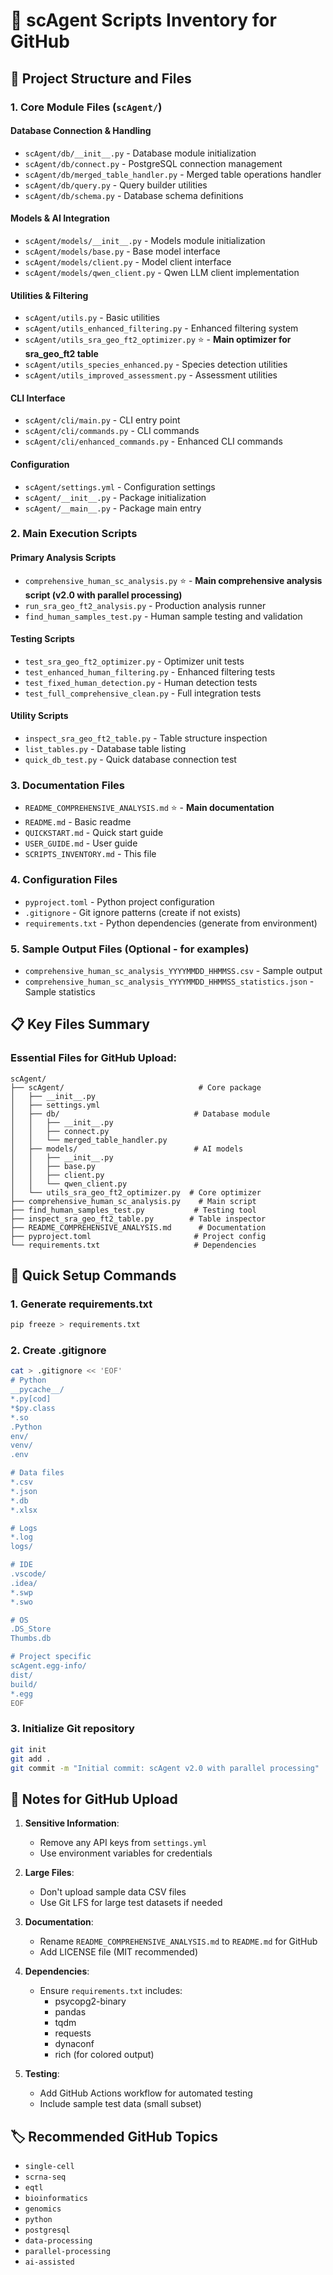 # 🧬 scAgent Scripts Inventory for GitHub

## 📁 Project Structure and Files

### 1. Core Module Files (`scAgent/`)

#### Database Connection & Handling
- `scAgent/db/__init__.py` - Database module initialization
- `scAgent/db/connect.py` - PostgreSQL connection management
- `scAgent/db/merged_table_handler.py` - Merged table operations handler
- `scAgent/db/query.py` - Query builder utilities
- `scAgent/db/schema.py` - Database schema definitions

#### Models & AI Integration
- `scAgent/models/__init__.py` - Models module initialization
- `scAgent/models/base.py` - Base model interface
- `scAgent/models/client.py` - Model client interface
- `scAgent/models/qwen_client.py` - Qwen LLM client implementation

#### Utilities & Filtering
- `scAgent/utils.py` - Basic utilities
- `scAgent/utils_enhanced_filtering.py` - Enhanced filtering system
- `scAgent/utils_sra_geo_ft2_optimizer.py` ⭐ - **Main optimizer for sra_geo_ft2 table**
- `scAgent/utils_species_enhanced.py` - Species detection utilities
- `scAgent/utils_improved_assessment.py` - Assessment utilities

#### CLI Interface
- `scAgent/cli/main.py` - CLI entry point
- `scAgent/cli/commands.py` - CLI commands
- `scAgent/cli/enhanced_commands.py` - Enhanced CLI commands

#### Configuration
- `scAgent/settings.yml` - Configuration settings
- `scAgent/__init__.py` - Package initialization
- `scAgent/__main__.py` - Package main entry

### 2. Main Execution Scripts

#### Primary Analysis Scripts
- `comprehensive_human_sc_analysis.py` ⭐ - **Main comprehensive analysis script (v2.0 with parallel processing)**
- `run_sra_geo_ft2_analysis.py` - Production analysis runner
- `find_human_samples_test.py` - Human sample testing and validation

#### Testing Scripts
- `test_sra_geo_ft2_optimizer.py` - Optimizer unit tests
- `test_enhanced_human_filtering.py` - Enhanced filtering tests
- `test_fixed_human_detection.py` - Human detection tests
- `test_full_comprehensive_clean.py` - Full integration tests

#### Utility Scripts
- `inspect_sra_geo_ft2_table.py` - Table structure inspection
- `list_tables.py` - Database table listing
- `quick_db_test.py` - Quick database connection test

### 3. Documentation Files

- `README_COMPREHENSIVE_ANALYSIS.md` ⭐ - **Main documentation**
- `README.md` - Basic readme
- `QUICKSTART.md` - Quick start guide
- `USER_GUIDE.md` - User guide
- `SCRIPTS_INVENTORY.md` - This file

### 4. Configuration Files

- `pyproject.toml` - Python project configuration
- `.gitignore` - Git ignore patterns (create if not exists)
- `requirements.txt` - Python dependencies (generate from environment)

### 5. Sample Output Files (Optional - for examples)

- `comprehensive_human_sc_analysis_YYYYMMDD_HHMMSS.csv` - Sample output
- `comprehensive_human_sc_analysis_YYYYMMDD_HHMMSS_statistics.json` - Sample statistics

## 📋 Key Files Summary

### Essential Files for GitHub Upload:

```
scAgent/
├── scAgent/                              # Core package
│   ├── __init__.py
│   ├── settings.yml
│   ├── db/                              # Database module
│   │   ├── __init__.py
│   │   ├── connect.py
│   │   └── merged_table_handler.py
│   ├── models/                          # AI models
│   │   ├── __init__.py
│   │   ├── base.py
│   │   ├── client.py
│   │   └── qwen_client.py
│   └── utils_sra_geo_ft2_optimizer.py  # Core optimizer
├── comprehensive_human_sc_analysis.py    # Main script
├── find_human_samples_test.py           # Testing tool
├── inspect_sra_geo_ft2_table.py        # Table inspector
├── README_COMPREHENSIVE_ANALYSIS.md      # Documentation
├── pyproject.toml                       # Project config
└── requirements.txt                     # Dependencies
```

## 🚀 Quick Setup Commands

### 1. Generate requirements.txt
```bash
pip freeze > requirements.txt
```

### 2. Create .gitignore
```bash
cat > .gitignore << 'EOF'
# Python
__pycache__/
*.py[cod]
*$py.class
*.so
.Python
env/
venv/
.env

# Data files
*.csv
*.json
*.db
*.xlsx

# Logs
*.log
logs/

# IDE
.vscode/
.idea/
*.swp
*.swo

# OS
.DS_Store
Thumbs.db

# Project specific
scAgent.egg-info/
dist/
build/
*.egg
EOF
```

### 3. Initialize Git repository
```bash
git init
git add .
git commit -m "Initial commit: scAgent v2.0 with parallel processing"
```

## 📝 Notes for GitHub Upload

1. **Sensitive Information**: 
   - Remove any API keys from `settings.yml`
   - Use environment variables for credentials

2. **Large Files**:
   - Don't upload sample data CSV files
   - Use Git LFS for large test datasets if needed

3. **Documentation**:
   - Rename `README_COMPREHENSIVE_ANALYSIS.md` to `README.md` for GitHub
   - Add LICENSE file (MIT recommended)

4. **Dependencies**:
   - Ensure `requirements.txt` includes:
     - psycopg2-binary
     - pandas
     - tqdm
     - requests
     - dynaconf
     - rich (for colored output)

5. **Testing**:
   - Add GitHub Actions workflow for automated testing
   - Include sample test data (small subset)

## 🏷️ Recommended GitHub Topics

- `single-cell`
- `scrna-seq`
- `eqtl`
- `bioinformatics`
- `genomics`
- `python`
- `postgresql`
- `data-processing`
- `parallel-processing`
- `ai-assisted` 